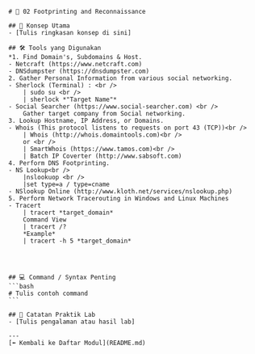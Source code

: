     # 📘 02 Footprinting and Reconnaissance

    ## 🎯 Konsep Utama
    - [Tulis ringkasan konsep di sini]

    ## 🛠️ Tools yang Digunakan
    *1. Find Domain's, Subdomains & Host.
    - Netcraft (https://www.netcraft.com)
    - DNSdumpster (https://dnsdumpster.com)
    2. Gather Personal Information from various social networking.
    - Sherlock (Terminal) : <br />
        | sudo su <br />
        | sherlock *"Target Name"*
    - Social Searcher (https://www.social-searcher.com) <br />
        Gather target company from Social networking.
    3. Lookup Hostname, IP Address, or Domains.
    - Whois (This protocol listens to requests on port 43 (TCP))<br />
        | Whois (http://whois.domaintools.com)<br />
        or <br />
        | SmartWhois (https://www.tamos.com)<br />
        | Batch IP Coverter (http://www.sabsoft.com)
    4. Perform DNS Footprinting.
    - NS Lookup<br />
        |nslookuop <br />
        |set type=a / type=cname
    - NSlookup Online (http://www.kloth.net/services/nslookup.php)
    5. Perform Network Tracerouting in Windows and Linux Machines
    - Tracert
        | tracert *target_domain*
        Command View
        | tracert /?
        *Example*
        | tracert -h 5 *target_domain*
    
    
    

    ## 💻 Command / Syntax Penting
    ```bash
    # Tulis contoh command
    ```

    ## 🧪 Catatan Praktik Lab
    - [Tulis pengalaman atau hasil lab]

    ---
    [⬅ Kembali ke Daftar Modul](README.md)
